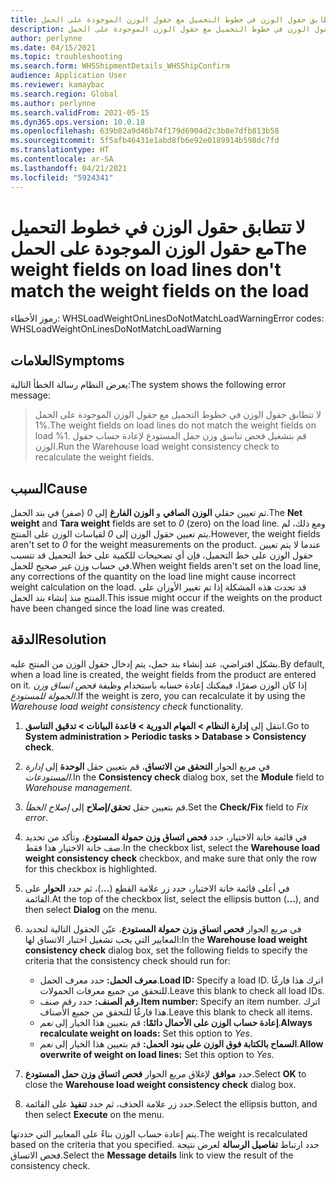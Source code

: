 ```yaml
---
title: لا تتطابق حقول الوزن في خطوط التحميل مع حقول الوزن الموجودة على الحمل
description: لا تتطابق حقول الوزن في خطوط التحميل مع حقول الوزن الموجودة على الحمل
author: perlynne
ms.date: 04/15/2021
ms.topic: troubleshooting
ms.search.form: WHSShipmentDetails_WHSShipConfirm
audience: Application User
ms.reviewer: kamaybac
ms.search.region: Global
ms.author: perlynne
ms.search.validFrom: 2021-05-15
ms.dyn365.ops.version: 10.0.18
ms.openlocfilehash: 639b82a9d46b74f179d6904d2c3b8e7dfb813b58
ms.sourcegitcommit: 5f5afb46431e1abd8fb6e92e0189914b598dc7fd
ms.translationtype: HT
ms.contentlocale: ar-SA
ms.lasthandoff: 04/21/2021
ms.locfileid: "5924341"
---
```

# <a name="the-weight-fields-on-load-lines-dont-match-the-weight-fields-on-the-load"></a><span data-ttu-id="1f095-103">لا تتطابق حقول الوزن في خطوط التحميل مع حقول الوزن الموجودة على الحمل</span><span class="sxs-lookup"><span data-stu-id="1f095-103">The weight fields on load lines don't match the weight fields on the load</span></span>

<span data-ttu-id="1f095-104">رموز الأخطاء: WHSLoadWeightOnLinesDoNotMatchLoadWarning</span><span class="sxs-lookup"><span data-stu-id="1f095-104">Error codes: WHSLoadWeightOnLinesDoNotMatchLoadWarning</span></span>

## <a name="symptoms"></a><span data-ttu-id="1f095-105">العلامات</span><span class="sxs-lookup"><span data-stu-id="1f095-105">Symptoms</span></span>

<span data-ttu-id="1f095-106">يعرض النظام رسالة الخطأ التالية:</span><span class="sxs-lookup"><span data-stu-id="1f095-106">The system shows the following error message:</span></span>

> <span data-ttu-id="1f095-107">لا تتطابق حقول الوزن في خطوط التحميل مع حقول الوزن الموجودة على الحمل %1.</span><span class="sxs-lookup"><span data-stu-id="1f095-107">The weight fields on load lines do not match the weight fields on load %1.</span></span> <span data-ttu-id="1f095-108">قم بتشغيل فحص تناسق وزن حمل المستودع لإعادة حساب حقول الوزن.</span><span class="sxs-lookup"><span data-stu-id="1f095-108">Run the Warehouse load weight consistency check to recalculate the weight fields.</span></span>

## <a name="cause"></a><span data-ttu-id="1f095-109">السبب</span><span class="sxs-lookup"><span data-stu-id="1f095-109">Cause</span></span>

<span data-ttu-id="1f095-110">تم تعيين حقلي **الوزن الصافي** و **الوزن الفارغ** إلى *0* (صفر) في بند الحمل.</span><span class="sxs-lookup"><span data-stu-id="1f095-110">The **Net weight** and **Tara weight** fields are set to *0* (zero) on the load line.</span></span> <span data-ttu-id="1f095-111">ومع ذلك، لم يتم تعيين حقول الوزن إلى *0* لقياسات الوزن على المنتج.</span><span class="sxs-lookup"><span data-stu-id="1f095-111">However, the weight fields aren't set to *0* for the weight measurements on the product.</span></span> <span data-ttu-id="1f095-112">عندما لا يتم تعيين حقول الوزن على خط التحميل، فإن أي تصحيحات للكمية على خط التحميل قد تتسبب في حساب وزن غير صحيح للحمل.</span><span class="sxs-lookup"><span data-stu-id="1f095-112">When weight fields aren't set on the load line, any corrections of the quantity on the load line might cause incorrect weight calculation on the load.</span></span> <span data-ttu-id="1f095-113">قد تحدث هذه المشكلة إذا تم تغيير الأوزان على المنتج منذ إنشاء بند الحمل.</span><span class="sxs-lookup"><span data-stu-id="1f095-113">This issue might occur if the weights on the product have been changed since the load line was created.</span></span>

## <a name="resolution"></a><span data-ttu-id="1f095-114">الدقة</span><span class="sxs-lookup"><span data-stu-id="1f095-114">Resolution</span></span>

<span data-ttu-id="1f095-115">بشكل افتراضي، عند إنشاء بند حمل، يتم إدخال حقول الوزن من المنتج عليه.</span><span class="sxs-lookup"><span data-stu-id="1f095-115">By default, when a load line is created, the weight fields from the product are entered on it.</span></span> <span data-ttu-id="1f095-116">إذا كان الوزن صفرًا، فيمكنك إعادة حسابه باستخدام وظيفة *فحص اتساق وزن الحمولة للمستودع*.</span><span class="sxs-lookup"><span data-stu-id="1f095-116">If the weight is zero, you can recalculate it by using the *Warehouse load weight consistency check* functionality.</span></span>

1. <span data-ttu-id="1f095-117">انتقل إلى **إدارة النظام \> المهام الدورية \> قاعدة البيانات \> تدقيق التناسق**.</span><span class="sxs-lookup"><span data-stu-id="1f095-117">Go to **System administration \> Periodic tasks \> Database \> Consistency check**.</span></span>
1. <span data-ttu-id="1f095-118">في مربع الحوار **التحقق من الاتساق**، قم بتعيين حقل **الوحدة** إلى *إدارة المستودعات*.</span><span class="sxs-lookup"><span data-stu-id="1f095-118">In the **Consistency check** dialog box, set the **Module** field to *Warehouse management*.</span></span>
1. <span data-ttu-id="1f095-119">قم بتعيين حقل **تحقق/إصلاح** إلى *إصلاح الخطأ*.</span><span class="sxs-lookup"><span data-stu-id="1f095-119">Set the **Check/Fix** field to *Fix error*.</span></span>
1. <span data-ttu-id="1f095-120">في قائمة خانة الاختيار، حدد **فحص اتساق وزن حمولة المستودع**، وتأكد من تحديد صف خانة الاختيار هذا فقط.</span><span class="sxs-lookup"><span data-stu-id="1f095-120">In the checkbox list, select the **Warehouse load weight consistency check** checkbox, and make sure that only the row for this checkbox is highlighted.</span></span>
1. <span data-ttu-id="1f095-121">في أعلى قائمة خانة الاختيار، حدد زر علامة القطع (**...**)، ثم حدد **الحوار** على القائمة.</span><span class="sxs-lookup"><span data-stu-id="1f095-121">At the top of the checkbox list, select the ellipsis button (**...**), and then select **Dialog** on the menu.</span></span>
1. <span data-ttu-id="1f095-122">في مربع الحوار **فحص اتساق وزن حمولة المستودع**، عيّن الحقول التالية لتحديد المعايير التي يجب تشغيل اختبار الاتساق لها:</span><span class="sxs-lookup"><span data-stu-id="1f095-122">In the **Warehouse load weight consistency check** dialog box, set the following fields to specify the criteria that the consistency check should run for:</span></span>

    - <span data-ttu-id="1f095-123">**معرف الحمل:** حدد معرف الحمل.</span><span class="sxs-lookup"><span data-stu-id="1f095-123">**Load ID:** Specify a load ID.</span></span> <span data-ttu-id="1f095-124">اترك هذا فارغًا للتحقق من جميع معرفات الحمولات.</span><span class="sxs-lookup"><span data-stu-id="1f095-124">Leave this blank to check all load IDs.</span></span>
    - <span data-ttu-id="1f095-125">**رقم الصنف:** حدد رقم صنف.</span><span class="sxs-lookup"><span data-stu-id="1f095-125">**Item number:** Specify an item number.</span></span> <span data-ttu-id="1f095-126">اترك هذا فارغًا للتحقق من جميع الأصناف.</span><span class="sxs-lookup"><span data-stu-id="1f095-126">Leave this blank to check all items.</span></span>
    - <span data-ttu-id="1f095-127">**إعادة حساب الوزن على الأحمال دائمًا:** قم بتعيين هذا الخيار إلى *نعم*.</span><span class="sxs-lookup"><span data-stu-id="1f095-127">**Always recalculate weight on loads:** Set this option to *Yes*.</span></span>
    - <span data-ttu-id="1f095-128">**السماح بالكتابة فوق الوزن على بنود الحمل:** قم بتعيين هذا الخيار إلى *نعم*.</span><span class="sxs-lookup"><span data-stu-id="1f095-128">**Allow overwrite of weight on load lines:** Set this option to *Yes*.</span></span>

1. <span data-ttu-id="1f095-129">حدد **موافق** لإغلاق مربع الحوار **فحص اتساق وزن حمل المستودع**.</span><span class="sxs-lookup"><span data-stu-id="1f095-129">Select **OK** to close the **Warehouse load weight consistency check** dialog box.</span></span>
1. <span data-ttu-id="1f095-130">حدد زر علامة الحذف، ثم حدد **تنفيذ** على القائمة.</span><span class="sxs-lookup"><span data-stu-id="1f095-130">Select the ellipsis button, and then select **Execute** on the menu.</span></span>

<span data-ttu-id="1f095-131">يتم إعادة حساب الوزن بناءً على المعايير التي حددتها.</span><span class="sxs-lookup"><span data-stu-id="1f095-131">The weight is recalculated based on the criteria that you specified.</span></span> <span data-ttu-id="1f095-132">حدد ارتباط **تفاصيل الرسالة** لعرض نتيجة فحص الاتساق.</span><span class="sxs-lookup"><span data-stu-id="1f095-132">Select the **Message details** link to view the result of the consistency check.</span></span>
